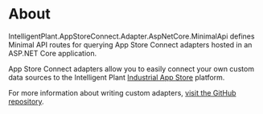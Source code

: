 ﻿# About

IntelligentPlant.AppStoreConnect.Adapter.AspNetCore.MinimalApi defines Minimal API routes for querying App Store Connect adapters hosted in an ASP.NET Core application.

App Store Connect adapters allow you to easily connect your own custom data sources to the Intelligent Plant [Industrial App Store](https://appstore.intelligentplant.com/) platform.

For more information about writing custom adapters, [visit the GitHub repository](https://github.com/intelligentplant/AppStoreConnect.Adapters/).
